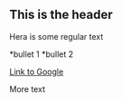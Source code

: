 ## This is the header

Hera is some regular text

*bullet 1
*bullet 2

[Link to Google](http://www.google.com)

More text